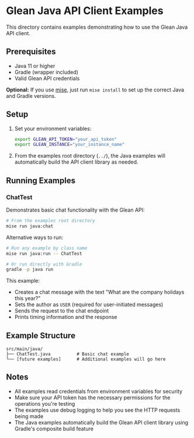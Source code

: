 # Glean Java API Client Examples

This directory contains examples demonstrating how to use the Glean Java API client.

## Prerequisites

- Java 11 or higher
- Gradle (wrapper included)
- Valid Glean API credentials

**Optional:** If you use [mise](https://mise.jdx.dev/), just run `mise install` to set up the correct Java and Gradle versions.

## Setup

1. Set your environment variables:
   ```bash
   export GLEAN_API_TOKEN="your_api_token"
   export GLEAN_INSTANCE="your_instance_name"
   ```

2. From the examples root directory (`../`), the Java examples will automatically build the API client library as needed.

## Running Examples

### ChatTest
Demonstrates basic chat functionality with the Glean API:

```bash
# From the examples root directory
mise run java:chat
```

Alternative ways to run:
```bash
# Run any example by class name
mise run java:run -- ChatTest

# Or run directly with Gradle
gradle -p java run
```

This example:
- Creates a chat message with the text "What are the company holidays this year?"
- Sets the author as `USER` (required for user-initiated messages)  
- Sends the request to the chat endpoint
- Prints timing information and the response

## Example Structure

```
src/main/java/
├── ChatTest.java          # Basic chat example
└── [future examples]      # Additional examples will go here
```

## Notes

- All examples read credentials from environment variables for security
- Make sure your API token has the necessary permissions for the operations you're testing  
- The examples use debug logging to help you see the HTTP requests being made
- The Java examples automatically build the Glean API client library using Gradle's composite build feature